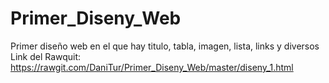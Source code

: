 # Primer_Diseny_Web
Primer diseño web en el que hay titulo, tabla, imagen, lista, links y diversos 
Link del Rawquit: https://rawgit.com/DaniTur/Primer_Diseny_Web/master/diseny_1.html
